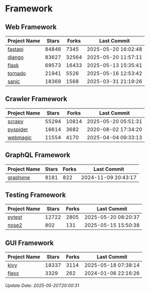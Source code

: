 # Framework

## Web Framework
| Project Name | Stars | Forks | Last Commit |
| ------------ | ----- | ----- | ----------- |
| [fastapi](https://github.com/fastapi/fastapi) | 84846 | 7345 | 2025-05-20 16:02:48 |
| [django](https://github.com/django/django) | 83627 | 32564 | 2025-05-20 11:57:11 |
| [flask](https://github.com/pallets/flask) | 69573 | 16433 | 2025-05-13 15:35:41 |
| [tornado](https://github.com/tornadoweb/tornado) | 21941 | 5526 | 2025-05-16 12:53:42 |
| [sanic](https://github.com/sanic-org/sanic) | 18369 | 1568 | 2025-03-31 21:19:26 |

## Crawler Framework
| Project Name | Stars | Forks | Last Commit |
| ------------ | ----- | ----- | ----------- |
| [scrapy](https://github.com/scrapy/scrapy) | 55294 | 10814 | 2025-05-20 05:51:31 |
| [pyspider](https://github.com/binux/pyspider) | 16614 | 3682 | 2020-08-02 17:34:20 |
| [webmagic](https://github.com/code4craft/webmagic) | 11554 | 4170 | 2025-04-04 09:33:13 |

## GraphQL Framework
| Project Name | Stars | Forks | Last Commit |
| ------------ | ----- | ----- | ----------- |
| [graphene](https://github.com/graphql-python/graphene) | 8181 | 822 | 2024-11-09 20:43:17 |

## Testing Framework
| Project Name | Stars | Forks | Last Commit |
| ------------ | ----- | ----- | ----------- |
| [pytest](https://github.com/pytest-dev/pytest) | 12722 | 2805 | 2025-05-20 08:20:37 |
| [nose2](https://github.com/nose-devs/nose2) | 802 | 131 | 2025-05-15 15:50:38 |

## GUI Framework
| Project Name | Stars | Forks | Last Commit |
| ------------ | ----- | ----- | ----------- |
| [kivy](https://github.com/kivy/kivy) | 18337 | 3114 | 2025-05-18 07:38:14 |
| [flexx](https://github.com/flexxui/flexx) | 3329 | 262 | 2024-01-06 22:16:26 |

*Update Date: 2025-05-20T20:00:31*